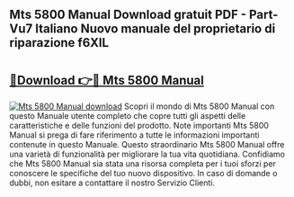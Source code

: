 ## Mts 5800 Manual Download gratuit PDF - Part-Vu7 Italiano Nuovo manuale del proprietario di riparazione f6XlL

# <h2><a href="http://dfb6fmi.blite.top/?on=Mts+5800+Manual">🔗Download 👉🔴 Mts 5800 Manual</a></h2>

[![Mts 5800 Manual download](https://i.imgur.com/lujVjoI.png)](http://dfb6fmi.blite.top/?on=Mts+5800+Manual)
Scopri il mondo di Mts 5800 Manual con questo Manuale utente completo che copre tutti gli aspetti delle caratteristiche e delle funzioni del prodotto. Note importanti Mts 5800 Manual si prega di fare riferimento a tutte le informazioni importanti contenute in questo Manuale. Questo straordinario Mts 5800 Manual offre una varietà di funzionalità per migliorare la tua vita quotidiana. Confidiamo che Mts 5800 Manual sia stata una risorsa completa per i tuoi sforzi per conoscere le specifiche del tuo nuovo dispositivo. In caso di domande o dubbi, non esitare a contattare il nostro Servizio Clienti.

